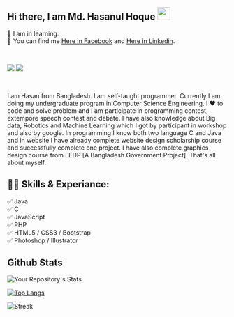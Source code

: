 ## Hi there, I am Md. Hasanul Hoque <img src="https://github.com/TheDudeThatCode/TheDudeThatCode/blob/master/Assets/Hi.gif" width="29px"> 

  
🔭 I am in learning.
<br>
🔗 You can find me <a href="https://web.facebook.com/mh3A1/">Here in Facebook</a> and <a href="https://www.linkedin.com/in/57701mdhasanulhoque-6a6668196/">Here in Linkedin</a>.  


 <br>
 
![](https://komarev.com/ghpvc/?username=HasanTSE&label=PROFILE+VIEWS)
[![](https://img.shields.io/github/followers/HasanTSE?style=social)](https://img.shields.io/github/followers/HasanTSE?style=social)
 
<br>

<!-- ![I am GitHub Readme Generator's creator](https://media-exp1.licdn.com/dms/image/C5616AQESPtlzyW19gQ/profile-displaybackgroundimage-shrink_200_800/0/1615831303614?e=1649289600&v=beta&t=P90fe6ivrYOb7xLarmZE3llfACZSKSiaJygb-VHKw5E) -->

 

I am Hasan from Bangladesh. I am self-taught programmer. Currently I am doing my undergraduate program in Computer Science Engineering. I ❤️ to code and solve problem and I am participate in programming contest, extempore speech contest and debate.
I have also knowledge about Big data, Robotics and Machine Learning which I got by participant in workshop and also by google.
In programming I know both two language C and Java and in website I have already complete website design scholarship course and successfully complete one project. I have also complete graphics design course from LEDP [A Bangladesh Government Project].
That's all about myself.

## 👨‍💻 Skills & Experiance: 
✅ Java <br>
✅ C <br>
✅ JavaScript <br>
✅ PHP <br>
✅ HTML5 / CSS3 / Bootstrap <br>
✅ Photoshop / Illustrator <br>

 
## Github Stats

![Your Repository's Stats](https://github-readme-stats.vercel.app/api?username=HasanTSE&show_icons=true)

[![Top Langs](https://github-readme-stats.vercel.app/api/top-langs/?username=HasanTSE&layout=compact)](https://github.com/anuraghazra/github-readme-stats)

![Streak](https://github-readme-streak-stats.herokuapp.com/?user=HasanTSE)




